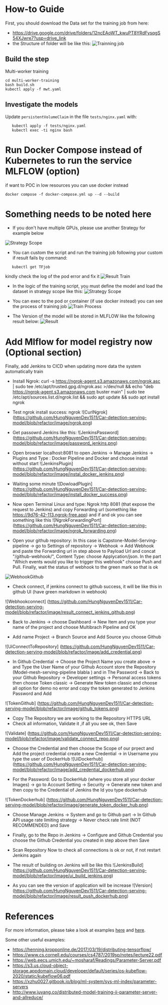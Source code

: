 # How-to Guide
First, you should download the Data set for the training job from here: 
- https://drive.google.com/drive/folders/12ncEAoWT_kwuPT8YRdFysqgS54XJwre7?usp=drive_link
- the Structure of folder will be like this:
![Trainning job ](https://github.com/HungNguyenDev1511/Car-detection-serving-model/blob/refactor/image/StructureTrainning.png)


## Build the step

Multi-worker training
 ``` shell
 cd multi-worker-training
 bash build.sh
 kubectl apply -f mwt.yaml
 ```

## Investigate the models

Update `persistentVolumeClaim` in the file `tests/nginx.yaml` with:

 ```shell
    kubectl apply -f tests/nginx.yaml
    kubectl exec -ti nginx bash
 ```
# Run Docker Compose instead of Kubernetes to run the service MLFLOW (option)
 if want to POC in low resources you can use docker instead
 ```shell
 docker compose -f docker-compose.yml up --d --build
 ```

# Something needs to be noted here
- If you  don't have multiple GPUs, please use another Strategy for example below

![Strategy Scope](https://github.com/HungNguyenDev1511/Car-detection-serving-model/blob/refactor/image/Strategy.png)
- You can custom the script and run the training job following your custom if result fails by command: 
 ```shell
    kubectl get TFjob
 ```
 kindly check the log of the pod error and fix it
![Result Train ](https://github.com/HungNguyenDev1511/Car-detection-serving-model/blob/refactor/image/result_train_pod.png) 

- In the logic of the training script, you must define the model and load the dataset in strategy scope like this:
![Strategy Scope](https://github.com/HungNguyenDev1511/Car-detection-serving-model/blob/refactor/image/strategy_scope.png)

- You can exec to the pod or container (if use docker instead) you can see the process of training job
![Train Process](https://github.com/HungNguyenDev1511/Car-detection-serving-model/blob/refactor/image/train_process.png)
- The Version of the model will be stored in MLFLOW like the following result below:
![Result](https://github.com/HungNguyenDev1511/Car-detection-serving-model/blob/refactor/image/Mlflow%20_modelregistry.png)


# Add Mlflow for model registry now (Optional section)

Finally, add Jenkins to CICD when updating more data the system automatically train
- Install Ngrok: curl -s https://ngrok-agent.s3.amazonaws.com/ngrok.asc | sudo tee /etc/apt/trusted.gpg.d/ngrok.asc >/dev/null && echo "deb https://ngrok-agent.s3.amazonaws.com buster main" | sudo tee /etc/apt/sources.list.d/ngrok.list && sudo apt update && sudo apt install ngrok
- Test ngrok install success: ngrok
![CurlNgrok] (https://github.com/HungNguyenDev1511/Car-detection-serving-model/blob/refactor/image/ngrok.png)

- Get passowrd Jenkins like this:
![JenkinsPassword] (https://github.com/HungNguyenDev1511/Car-detection-serving-model/blob/refactor/image/password_jenkins.png)

- Open browser localhost:8081 to open Jenkins -> Manage Jenkins -> Plugins and Type : Docker Pipeline and Docker and choose install without start 
![JenkinsPlugin] (https://github.com/HungNguyenDev1511/Car-detection-serving-model/blob/refactor/image/instal_docker_jenkins.png)
- Waiting some minute
![DowloadPlugin] (https://github.com/HungNguyenDev1511/Car-detection-serving-model/blob/refactor/image/install_docker_success.png)

- Now open Terminal Linux and type: Ngrok http 8081 (that expose the request to Jenkins) and copy Forwarding url (something like https://9d76-42-113.ngrok-free.app) and if and ok you can see something like this
![NgrokForwardingPort] (https://github.com/HungNguyenDev1511/Car-detection-serving-model/blob/refactor/image/ngrok_forwarding.png)


- Open your github repository: In this case is Capstone-Model-Serving-pipeline -> go to Settings of repository -> Webhook -> Add Webhook and paste the Forwarding url in step above to Payload Url and concat "/github-webhook/", Content Type: choose Applycation/json. In the part "Which events would you like to trigger this webhook" choose Push and Pull. Finally, wait the status of webhook to the green mark so that is ok


![WebhookGithub](https://github.com/HungNguyenDev1511/Car-detection-serving-model/blob/refactor/image/webhook_github.png)

- Check connect, if jenkins connect to github success, it will be like this in github UI (have green markdown in webhook)

![Webhookconnect] (https://github.com/HungNguyenDev1511/Car-detection-serving-model/blob/refactor/image/result_connect_jenkins_github.png)

- Back to Jenkins -> choose Dashboard -> New Item and you type your name of the project and choose Multibrach Pipeline and OK

- Add name Project -> Branch Source and Add Source you choose Github 

![UiConnectToRepository] (https://github.com/HungNguyenDev1511/Car-detection-serving-model/blob/refactor/image/add_credential.png)

- In Github Credential -> Choose the Project Name you create above -> and Type the User Name of your Github Account store the Repository (Model-mesh-serving-pipeline blabla ) and in The Password -> Back to your Github Repository -> Developer settings -> Personal access tokens then choose Token classic -> Generate New token classic and choose all option for demo no error and copy the token generated to Jenkins Password and Add

![TokenGithub] (https://github.com/HungNguyenDev1511/Car-detection-serving-model/blob/refactor/image/github_tokens.png)


- Copy The Repository we are working to the Repository HTTPS URL 
- Check all information, Validate it ,if all you see ok, then Save

![Validate] (https://github.com/HungNguyenDev1511/Car-detection-serving-model/blob/refactor/image/validate_connect_repo.png)

- Choose the Credential and then choose the Scope of our prọect and Add the project credential create a new Credential -> in Username you type the user of DockerHub
![UiDockerhub] (https://github.com/HungNguyenDev1511/Car-detection-serving-model/blob/refactor/image/add_credential_dockerhub.png)


- For the Password: Go to DockerHub (where you store all your docker Images) -> go to Account Setting -> Security -> Generate new token and then copy to the Credential of Jenkins the Id you type dockerhub  

![TokenDockerhub] (https://github.com/HungNguyenDev1511/Car-detection-serving-model/blob/refactor/image/generate_token_docker_hub.png)

- Choose Manage Jenkins -> System and go to Github part -> In Github API usage rate limiting strategy -> Never check rate limit (NOT RECOMMENDED) and Save 
- Finally, go to the Repo in Jenkins -> Configure and Github Credential you choose the Github Credential you created in step above then Save 
- Scan Repository Now to check all connections is ok or not, if not restart Jenkins again 

- The result of building on Jenkins will be like this 
![JenkinsBuild] (https://github.com/HungNguyenDev1511/Car-detection-serving-model/blob/refactor/image/ui_build_jenkins.png)

- As you can see the version of application will be increase
![Version] (https://github.com/HungNguyenDev1511/Car-detection-serving-model/blob/refactor/image/result_push_dockerhub.png)

# References

For more information, please take a look at examples [here](https://github.com/kubeflow/training-operator/tree/master/examples) and [here](https://github.com/kubeflow/examples/tree/master/github_issue_summarization).

Some other useful examples:
- https://henning.kropponline.de/2017/03/19/distributing-tensorflow/
- https://www.cs.cornell.edu/courses/cs4787/2019sp/notes/lecture22.pdf
- https://web.eecs.umich.edu/~mosharaf/Readings/Parameter-Server.pdf
- https://s3.us.cloud-object-storage.appdomain.cloud/developer/default/series/os-kubeflow-2020/static/kubeflow06.pdf
- https://xzhu0027.gitbook.io/blog/ml-system/sys-ml-index/parameter-servers
- http://www.juyang.co/distributed-model-training-ii-parameter-server-and-allreduce/
